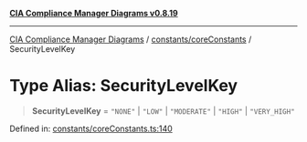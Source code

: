 [**CIA Compliance Manager Diagrams v0.8.19**](../../../README.md)

***

[CIA Compliance Manager Diagrams](../../../modules.md) / [constants/coreConstants](../README.md) / SecurityLevelKey

# Type Alias: SecurityLevelKey

> **SecurityLevelKey** = `"NONE"` \| `"LOW"` \| `"MODERATE"` \| `"HIGH"` \| `"VERY_HIGH"`

Defined in: [constants/coreConstants.ts:140](https://github.com/Hack23/cia-compliance-manager/blob/8a17389ebf0d2a027875b835eec814811b99abcc/src/constants/coreConstants.ts#L140)
